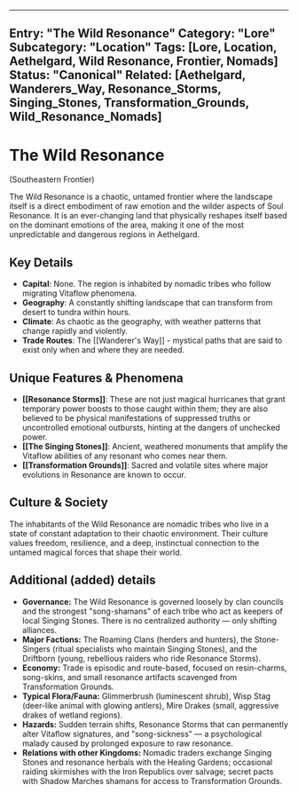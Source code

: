 
---
Entry: "The Wild Resonance"
Category: "Lore"
Subcategory: "Location"
Tags: [Lore, Location, Aethelgard, Wild Resonance, Frontier, Nomads]
Status: "Canonical"
Related: [Aethelgard, Wanderers_Way, Resonance_Storms, Singing_Stones, Transformation_Grounds, Wild_Resonance_Nomads]
---

# The Wild Resonance
(Southeastern Frontier)

The Wild Resonance is a chaotic, untamed frontier where the landscape itself is a direct embodiment of raw emotion and the wilder aspects of Soul Resonance. It is an ever-changing land that physically reshapes itself based on the dominant emotions of the area, making it one of the most unpredictable and dangerous regions in Aethelgard.

## Key Details
* **Capital**: None. The region is inhabited by nomadic tribes who follow migrating Vitaflow phenomena.
* **Geography**: A constantly shifting landscape that can transform from desert to tundra within hours.
* **Climate**: As chaotic as the geography, with weather patterns that change rapidly and violently.
* **Trade Routes**: The [[Wanderer's Way]] - mystical paths that are said to exist only when and where they are needed.

## Unique Features & Phenomena
* **[[Resonance Storms]]**: These are not just magical hurricanes that grant temporary power boosts to those caught within them; they are also believed to be physical manifestations of suppressed truths or uncontrolled emotional outbursts, hinting at the dangers of unchecked power.
* **[[The Singing Stones]]**: Ancient, weathered monuments that amplify the Vitaflow abilities of any resonant who comes near them.
* **[[Transformation Grounds]]**: Sacred and volatile sites where major evolutions in Resonance are known to occur.

## Culture & Society
The inhabitants of the Wild Resonance are nomadic tribes who live in a state of constant adaptation to their chaotic environment. Their culture values freedom, resilience, and a deep, instinctual connection to the untamed magical forces that shape their world.

## Additional (added) details
* **Governance:** The Wild Resonance is governed loosely by clan councils and the strongest "song-shamans" of each tribe who act as keepers of local Singing Stones. There is no centralized authority — only shifting alliances.
* **Major Factions:** The Roaming Clans (herders and hunters), the Stone-Singers (ritual specialists who maintain Singing Stones), and the Driftborn (young, rebellious raiders who ride Resonance Storms).
* **Economy:** Trade is episodic and route-based, focused on resin-charms, song-skins, and small resonance artifacts scavenged from Transformation Grounds.
* **Typical Flora/Fauna:** Glimmerbrush (luminescent shrub), Wisp Stag (deer-like animal with glowing antlers), Mire Drakes (small, aggressive drakes of wetland regions).
* **Hazards:** Sudden terrain shifts, Resonance Storms that can permanently alter Vitaflow signatures, and "song-sickness" — a psychological malady caused by prolonged exposure to raw resonance.
* **Relations with other Kingdoms:** Nomadic traders exchange Singing Stones and resonance herbals with the Healing Gardens; occasional raiding skirmishes with the Iron Republics over salvage; secret pacts with Shadow Marches shamans for access to Transformation Grounds.
